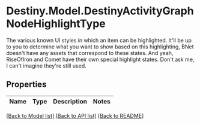 # Destiny.Model.DestinyActivityGraphNodeHighlightType
The various known UI styles in which an item can be highlighted. It'll be up to you to determine what you want to show based on this highlighting, BNet doesn't have any assets that correspond to these states. And yeah, RiseOfIron and Comet have their own special highlight states. Don't ask me, I can't imagine they're still used.

## Properties

Name | Type | Description | Notes
------------ | ------------- | ------------- | -------------

[[Back to Model list]](../README.md#documentation-for-models) [[Back to API list]](../README.md#documentation-for-api-endpoints) [[Back to README]](../README.md)

